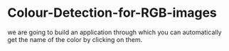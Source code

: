 # Colour-Detection-for-RGB-images
we are going to build an  application through which you can automatically get the name of the  color by clicking on them.


  

